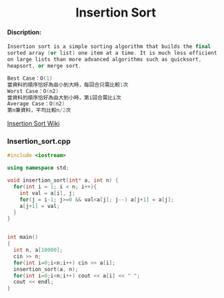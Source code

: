 <center><h1>Insertion Sort</h1></center>

#### Discription:
```cpp
Insertion sort is a simple sorting algorithm that builds the final 
sorted array (or list) one item at a time. It is much less efficient
on large lists than more advanced algorithms such as quicksort, 
heapsort, or merge sort. 

Best Case：Ο(1)
當資料的順序恰好為由小到大時，每回合只需比較1次
Worst Case：Ο(n2)
當資料的順序恰好為由大到小時，第i回合需比i次
Average Case：Ο(n2)
第n筆資料，平均比較n/2次

```
[Insertion Sort Wiki](https://en.wikipedia.org/wiki/Insertion_sort)

### Insertion_sort.cpp
```cpp
#include <iostream>

using namespace std;

void insertion_sort(int* a, int n) {
  for(int i = 1; i < n; i++){
    int val = a[i], j;
    for(j = i-1; j>=0 && val<a[j]; j--) a[j+1] = a[j];
    a[j+1] = val;
  }
}


int main()
{
  int n, a[10000];
  cin >> n;
  for(int i=0;i<n;i++) cin >> a[i];
  insertion_sort(a, n);
  for(int i=0;i<n;i++) cout << a[i] << " ";
  cout << endl;
}
```
